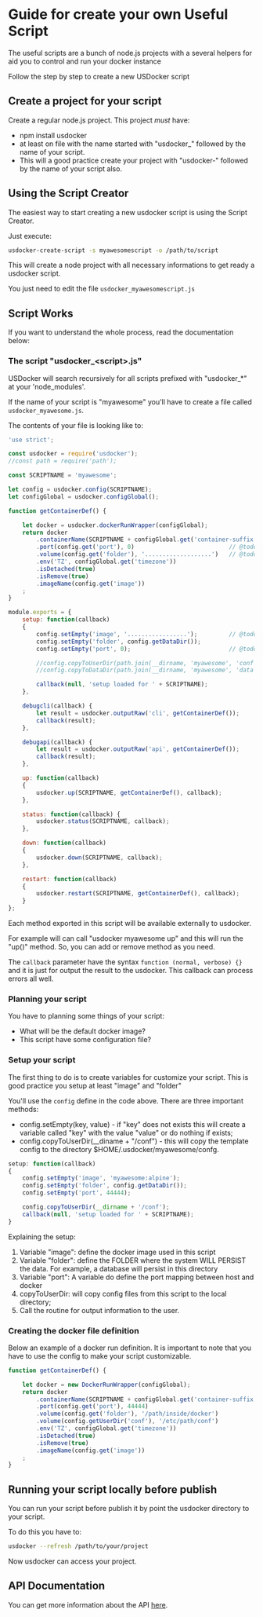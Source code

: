 # Guide for create your own Useful Script

The useful scripts are a bunch of node.js projects with a several helpers
for aid you to control and run your docker instance

Follow the step by step to create a new USDocker script

## Create a project for your script

Create a regular node.js project. This project *must* have:

- npm install usdocker
- at least on file with the name started with "usdocker_" followed by the name of your script.
- This will a good practice create your project with "usdocker-" followed by the name of your script also.


## Using the Script Creator

The easiest way to start creating a new usdocker script is using the Script Creator. 

Just execute: 

```bash
usdocker-create-script -s myawesomescript -o /path/to/script
``` 

This will create a node project with all necessary informations to get ready a usdocker script. 

You just need to edit the file `usdocker_myawesomescript.js`

## Script Works

If you want to understand the whole process, read the documentation below:

### The script "usdocker_\<script\>.js"

USDocker will search recursively for all scripts prefixed 
with "usdocker_*" at your 'node_modules'.    

If the name of your script is "myawesome" you'll have to create a file called
`usdocker_myawesome.js`. 

The contents of your file is looking like to:


```javascript
'use strict';

const usdocker = require('usdocker');
//const path = require('path');

const SCRIPTNAME = 'myawesome';

let config = usdocker.config(SCRIPTNAME);
let configGlobal = usdocker.configGlobal();

function getContainerDef() {

    let docker = usdocker.dockerRunWrapper(configGlobal);
    return docker
        .containerName(SCRIPTNAME + configGlobal.get('container-suffix'))
        .port(config.get('port'), 0)                           // @todo change here
        .volume(config.get('folder'), '...................')   // @todo change here
        .env('TZ', configGlobal.get('timezone'))
        .isDetached(true)
        .isRemove(true)
        .imageName(config.get('image'))
    ;
}

module.exports = {
    setup: function(callback)
    {
        config.setEmpty('image', '.................');         // @todo change here
        config.setEmpty('folder', config.getDataDir());
        config.setEmpty('port', 0);                            // @todo change here

        //config.copyToUserDir(path.join(__dirname, 'myawesome', 'conf'));
        //config.copyToDataDir(path.join(__dirname, 'myawesome', 'data'));

        callback(null, 'setup loaded for ' + SCRIPTNAME);
    },

    debugcli(callback) {
        let result = usdocker.outputRaw('cli', getContainerDef());
        callback(result);
    },

    debugapi(callback) {
        let result = usdocker.outputRaw('api', getContainerDef());
        callback(result);
    },

    up: function(callback)
    {
        usdocker.up(SCRIPTNAME, getContainerDef(), callback);
    },

    status: function(callback) {
        usdocker.status(SCRIPTNAME, callback);
    },

    down: function(callback)
    {
        usdocker.down(SCRIPTNAME, callback);
    },

    restart: function(callback)
    {
        usdocker.restart(SCRIPTNAME, getContainerDef(), callback);
    }
};
```

Each method exported in this script will be available externally to usdocker.

For example will can call "usdocker myawesome up" and this will run the "up()" method.
So, you can add or remove method as you need.

The `callback` parameter have the syntax `function (normal, verbose) {}` and it is just for output the
result to the usdocker. This callback can process errors all well.  

### Planning your script

You have to planning some things of your script:

- What will be the default docker image?
- This script have some configuration file?


### Setup your script

The first thing to do is to create variables for customize your script.
This is good practice you setup at least "image" and "folder"

You'll use the `config` define in the code above. There are three important methods:

- config.setEmpty(key, value) - if "key" does not exists this will create a variable called "key" 
    with the value "value" or do nothing if exists;
- config.copyToUserDir(__diname + "/conf") - this will copy the template config to the directory
    $HOME/.usdocker/myawesome/confg.  

```javascript
setup: function(callback)
{
    config.setEmpty('image', 'myawesome:alpine');
    config.setEmpty('folder', config.getDataDir());
    config.setEmpty('port', 44444);

    config.copyToUserDir(__dirname + '/conf');
    callback(null, 'setup loaded for ' + SCRIPTNAME);
}
```

Explaining the setup:

1. Variable "image": define the docker image used in this script
2. Variable "folder": define the FOLDER where the system WILL PERSIST the data. 
    For example, a database will persist in this directory
3. Variable "port": A variable do define the port mapping between host and docker
4. copyToUserDir: will copy config files from this script to the local directory;
5. Call the routine for output information to the user. 

### Creating the docker file definition

Below an example of a docker run definition. It is important to note
that you have to use the config to make your script customizable. 

```javascript
function getContainerDef() {

    let docker = new DockerRunWrapper(configGlobal);
    return docker
        .containerName(SCRIPTNAME + configGlobal.get('container-suffix'))
        .port(config.get('port'), 44444)
        .volume(config.get('folder'), '/path/inside/docker')
        .volume(config.getUserDir('conf'), '/etc/path/conf')
        .env('TZ', configGlobal.get('timezone'))
        .isDetached(true)
        .isRemove(true)
        .imageName(config.get('image'))
    ;
}
```

## Running your script locally before publish

You can run your script before publish it by point the usdocker directory to your script. 

To do this you have to:

```bash
usdocker --refresh /path/to/your/project
```

Now usdocker can access your project. 


## API Documentation

You can get more information about the API [here](api).
